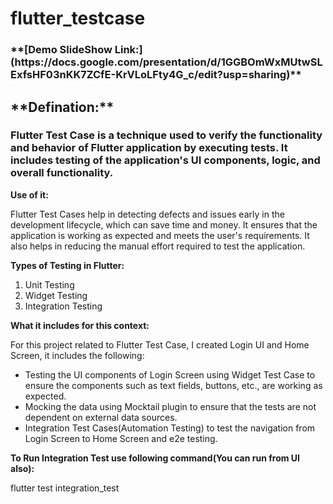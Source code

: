 # flutter_testcase

<h3>**[Demo SlideShow Link:](https://docs.google.com/presentation/d/1GGBOmWxMUtwSLExfsHF03nKK7ZCfE-KrVLoLFty4G_c/edit?usp=sharing)** </h1>

<h2>**Defination:**</h2>

<h3>Flutter Test Case is a technique used to verify the functionality and behavior of Flutter application by executing tests. It includes testing of the application's UI components, logic, and overall functionality.</h3>

**Use of it:**

Flutter Test Cases help in detecting defects and issues early in the development lifecycle, which can save time and money. It ensures that the application is working as expected and meets the user's requirements. It also helps in reducing the manual effort required to test the application.

**Types of Testing in Flutter:**

1) Unit Testing
2) Widget Testing 
3) Integration Testing

**What it includes for this context:**

For this project related to Flutter Test Case, I created Login UI and Home Screen, it includes the following:

- Testing the UI components of Login Screen using Widget Test Case to ensure the components such as text fields, buttons, etc., are working as expected.
- Mocking the data using Mocktail plugin to ensure that the tests are not dependent on external data sources.
- Integration Test Cases(Automation Testing) to test the navigation from Login Screen to Home Screen and e2e testing.

**To Run Integration Test use following command(You can run from UI also):**

 flutter test integration_test

